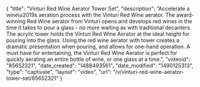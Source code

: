 {
    "title": "Vinturi Red Wine Aerator Tower Set",
    "description": "Accelerate a wine\u2019s aeration process with the Vinturi Red Wine aerator. The award-winning Red Wine aerator from Vinturi opens and develops red wines in the time it takes to pour a glass - no more waiting as with traditional decanters. The acrylic tower holds the Vinturi Red Wine Aerator at the ideal height for pouring into the glass. Using the red wine aerator with tower creates a dramatic presentation when pouring, and allows for one-hand operation. A must have for entertaining, the Vinturi Red Wine Aerator is perfect for quickly aerating an entire bottle of wine, or one glass at a time.",
    "videoid": "85652321",
    "date_created": "1488493561",
    "date_modified": "1490125313",
    "type": "captivate",
    "layout": "video",
    "url": "\/v\/vinturi-red-wine-aerator-tower-set\/85652321"
}